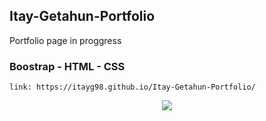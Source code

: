 ## Itay-Getahun-Portfolio
Portfolio page in proggress 
### Boostrap - HTML - CSS 
` link:
https://itayg98.github.io/Itay-Getahun-Portfolio/ `
<div align="center">
<img  src="https://user-images.githubusercontent.com/91791115/189081314-b5eeb405-d2a0-432d-b120-e99465a0865a.jpg"/>
</div>

